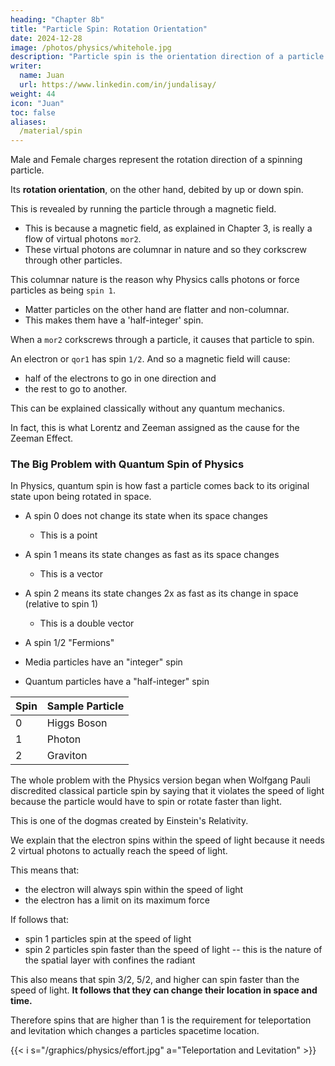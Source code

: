 ```yaml
---
heading: "Chapter 8b"
title: "Particle Spin: Rotation Orientation"
date: 2024-12-28
image: /photos/physics/whitehole.jpg
description: "Particle spin is the orientation direction of a particle."
writer:
  name: Juan
  url: https://www.linkedin.com/in/jundalisay/
weight: 44
icon: "Juan"
toc: false
aliases:
  /material/spin
---
```




Male and Female charges represent the rotation direction of a spinning particle. 

Its **rotation orientation**, on the other hand, debited by up or down spin. 

This is revealed by running the particle through a magnetic field.
- This is because a magnetic field, as explained in Chapter 3, is really a flow of virtual photons `mor2`.
- These virtual photons are columnar in nature and so they corkscrew through other particles.


This columnar nature is the reason why Physics calls photons or force particles as being `spin 1`. 
- Matter particles on the other hand are flatter and non-columnar. 
- This makes them have a 'half-integer' spin.


When a `mor2` corkscrews through a particle, it causes that particle to spin.

An electron or `qor1` has spin `1/2`. And so a magnetic field will cause:
- half of the electrons to go in one direction and
- the rest to go to another. 

This can be explained classically without any quantum mechanics. 

In fact, this is what Lorentz and Zeeman assigned as the cause for the Zeeman Effect. 



### The Big Problem with Quantum Spin of Physics

In Physics, quantum spin is how fast a particle comes back to its original state upon being rotated in space.

- A spin 0 does not change its state when its space changes
  - This is a point
- A spin 1 means its state changes as fast as its space changes
  - This is a vector
- A spin 2 means its state changes 2x as fast as its change in space (relative to spin 1)
  - This is a double vector
- A spin 1/2 "Fermions" 

- Media particles have an "integer" spin
- Quantum particles have a "half-integer" spin

Spin | Sample Particle
--- | ---
0 | Higgs Boson
1 | Photon 
2 | Graviton 


The whole problem with the Physics version began when Wolfgang Pauli discredited classical particle spin by saying that it violates the speed of light because the particle would have to spin or rotate faster than light.

This is one of the dogmas created by Einstein's Relativity.

<!-- and is why Einstein is such an evil person in the intellectual sense. -->

We explain that the electron spins within the speed of light because it needs 2 virtual photons to actually reach the speed of light. 

 <!-- travel slower than the speed of light.     -->

This means that:
- the electron will always spin within the speed of light
- the electron has a limit on its maximum force

If follows that:
- spin 1 particles spin at the speed of light
- spin 2 particles spin faster than the speed of light -- this is the nature of the spatial layer with confines the radiant

This also means that spin 3/2, 5/2, and higher can spin faster than the speed of light. **It follows that they can change their location in space and time.** 

Therefore spins that are higher than 1 is the requirement for teleportation and levitation which changes a particles spacetime location. 


{{< i s="/graphics/physics/effort.jpg" a="Teleportation and Levitation" >}}

<!-- light has direction as polarization    -->

<!-- Particle | Spin | Spin States
--- | --- | ---
Photon (mor1) | 1 | 3
Electron (qor1) | 1/2 |  -->

<!-- Flat 3-dimensional particles have a "spin" of 1/2 in Physics because they can flip. 

Linear and columnar particles have a "spin" of 1 in Physics because they are rigidly linear.

However, there are particles that can be linear and flat. Examples are:
- spacetime particles
- heat particles -->


<!-- For example, heat has a force that can make things expand. This is when heat switches from linear, going with photons, to flat, going with spacetime.

Likewise, spacetime particles can go from linear, as the force of gravity and dark matter, to being flat, as energetic vortices (barycenters) or empty space which have less energy.

Cartesian Physics is all about vortices whether it be spiral galaxies, spinning black holes, vortex hurricanes, or DNA helixes. 

Subatomic vortices are known as particle spin in Modern Physics which have the characeristics of charge and helicity. 

A particle is either positive, negative, or neutral based on Benjamin Franklin's naming convention. 

We replace this with female, male, and bisexual charge to stand for clockwise, anticlockwise, and cancelling rotations.  

This will make isotopes more intuitive, as an atom being more unstable or unsure of itself the more bisexual neutrons it has.

For example, Deuterium has less neutrons than Tritium and is more stable.

Uranium-235 has less neutrons than Uranium-238 and is more focused and fissile. 

Spin number is the ratio of force-particles that are needed to spin the matter-particle. For example, an electron is spin 1/2 and so needs 2 virtual photons to make a complete turn. 

Spin 3/2 and 5/2 particles therefore spin faster than the physical speed limit. This is why they are split up into "Cooper pairs" by spacetime. 

However, negating this effect by spacetime will lead to teleportation of matter. 

All particles move forward in space. Heliity is whether they move forward anticlockwise (right-handed) or clockwise (left-handed).

Helicity is relevant mostly for the weak force and particle decay. There are only left-handed neutrinos because W boson are huge relative to it, forcing it to move bottom-first. 
                                                   
  -->


